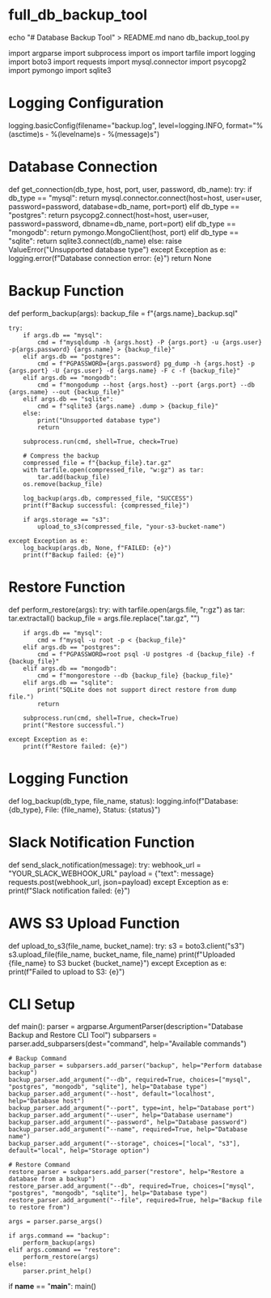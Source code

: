 # full_db_backup_tool

echo "# Database Backup Tool" > README.md
nano db_backup_tool.py

import argparse
import subprocess
import os
import tarfile
import logging
import boto3
import requests
import mysql.connector
import psycopg2
import pymongo
import sqlite3

# Logging Configuration
logging.basicConfig(filename="backup.log", level=logging.INFO, format="%(asctime)s - %(levelname)s - %(message)s")

# Database Connection
def get_connection(db_type, host, port, user, password, db_name):
    try:
        if db_type == "mysql":
            return mysql.connector.connect(host=host, user=user, password=password, database=db_name, port=port)
        elif db_type == "postgres":
            return psycopg2.connect(host=host, user=user, password=password, dbname=db_name, port=port)
        elif db_type == "mongodb":
            return pymongo.MongoClient(host, port)
        elif db_type == "sqlite":
            return sqlite3.connect(db_name)
        else:
            raise ValueError("Unsupported database type")
    except Exception as e:
        logging.error(f"Database connection error: {e}")
        return None

# Backup Function
def perform_backup(args):
    backup_file = f"{args.name}_backup.sql"

    try:
        if args.db == "mysql":
            cmd = f"mysqldump -h {args.host} -P {args.port} -u {args.user} -p{args.password} {args.name} > {backup_file}"
        elif args.db == "postgres":
            cmd = f"PGPASSWORD={args.password} pg_dump -h {args.host} -p {args.port} -U {args.user} -d {args.name} -F c -f {backup_file}"
        elif args.db == "mongodb":
            cmd = f"mongodump --host {args.host} --port {args.port} --db {args.name} --out {backup_file}"
        elif args.db == "sqlite":
            cmd = f"sqlite3 {args.name} .dump > {backup_file}"
        else:
            print("Unsupported database type")
            return

        subprocess.run(cmd, shell=True, check=True)

        # Compress the backup
        compressed_file = f"{backup_file}.tar.gz"
        with tarfile.open(compressed_file, "w:gz") as tar:
            tar.add(backup_file)
        os.remove(backup_file)

        log_backup(args.db, compressed_file, "SUCCESS")
        print(f"Backup successful: {compressed_file}")

        if args.storage == "s3":
            upload_to_s3(compressed_file, "your-s3-bucket-name")

    except Exception as e:
        log_backup(args.db, None, f"FAILED: {e}")
        print(f"Backup failed: {e}")

# Restore Function
def perform_restore(args):
    try:
        with tarfile.open(args.file, "r:gz") as tar:
            tar.extractall()
        backup_file = args.file.replace(".tar.gz", "")

        if args.db == "mysql":
            cmd = f"mysql -u root -p < {backup_file}"
        elif args.db == "postgres":
            cmd = f"PGPASSWORD=root psql -U postgres -d {backup_file} -f {backup_file}"
        elif args.db == "mongodb":
            cmd = f"mongorestore --db {backup_file} {backup_file}"
        elif args.db == "sqlite":
            print("SQLite does not support direct restore from dump file.")
            return

        subprocess.run(cmd, shell=True, check=True)
        print("Restore successful.")

    except Exception as e:
        print(f"Restore failed: {e}")

# Logging Function
def log_backup(db_type, file_name, status):
    logging.info(f"Database: {db_type}, File: {file_name}, Status: {status}")

# Slack Notification Function
def send_slack_notification(message):
    try:
        webhook_url = "YOUR_SLACK_WEBHOOK_URL"
        payload = {"text": message}
        requests.post(webhook_url, json=payload)
    except Exception as e:
        print(f"Slack notification failed: {e}")

# AWS S3 Upload Function
def upload_to_s3(file_name, bucket_name):
    try:
        s3 = boto3.client("s3")
        s3.upload_file(file_name, bucket_name, file_name)
        print(f"Uploaded {file_name} to S3 bucket {bucket_name}")
    except Exception as e:
        print(f"Failed to upload to S3: {e}")

# CLI Setup
def main():
    parser = argparse.ArgumentParser(description="Database Backup and Restore CLI Tool")
    subparsers = parser.add_subparsers(dest="command", help="Available commands")

    # Backup Command
    backup_parser = subparsers.add_parser("backup", help="Perform database backup")
    backup_parser.add_argument("--db", required=True, choices=["mysql", "postgres", "mongodb", "sqlite"], help="Database type")
    backup_parser.add_argument("--host", default="localhost", help="Database host")
    backup_parser.add_argument("--port", type=int, help="Database port")
    backup_parser.add_argument("--user", help="Database username")
    backup_parser.add_argument("--password", help="Database password")
    backup_parser.add_argument("--name", required=True, help="Database name")
    backup_parser.add_argument("--storage", choices=["local", "s3"], default="local", help="Storage option")

    # Restore Command
    restore_parser = subparsers.add_parser("restore", help="Restore a database from a backup")
    restore_parser.add_argument("--db", required=True, choices=["mysql", "postgres", "mongodb", "sqlite"], help="Database type")
    restore_parser.add_argument("--file", required=True, help="Backup file to restore from")

    args = parser.parse_args()

    if args.command == "backup":
        perform_backup(args)
    elif args.command == "restore":
        perform_restore(args)
    else:
        parser.print_help()

if __name__ == "__main__":
    main()
